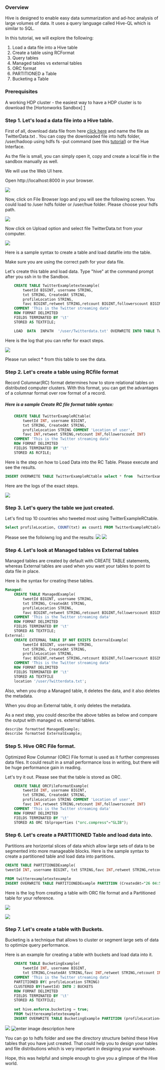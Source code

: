 ### Overview

Hive is designed to enable easy data summarization and ad-hoc analysis of large volumes of data. It uses a query language called Hive-QL which is similar to SQL. 

In this tutorial, we will explore the following:

1.  Load a data file into a Hive table
2.  Create a table using RCFormat
3.  Query tables
4.  Managed tables vs external tables
5.  ORC format
6.  PARTITIONED a Table
7.  Bucketing a Table

### Prerequisites

A working HDP cluster - the easiest way to have a HDP cluster is to download the [Hortonworks Sandbox] [1]

### Step 1.   Let's load a data file into a Hive table.
First of all, download data file from here [click here][2] and name the file as TwitterData.txt . You can copy the downloaded file into hdfs folder, /user/hadoop using hdfs fs -put command (see this [tutorial](http://hortonworks.com/hadoop-tutorial/using-commandline-manage-files-hdfs/)) or the Hue Interface. 

As the file is small, you can simply open it, copy and create a local file in the sandbox manually as well.

We will use the Web UI here. 

Open http://localhost:8000 in your browser.

![](http://hortonassets.s3.amazonaws.com/tutorial/hive/FileBrowser_opt.jpg)

Now, click on File Browser logo and you will see the following screen. You could load to /user hdfs folder or /user/hue folder. Please choose your hdfs path.

![](http://hortonassets.s3.amazonaws.com/tutorial/hive/Upload_opt.jpg)


Now click on Upload option and select file TwitterData.txt from your computer.

![](http://hortonassets.s3.amazonaws.com/tutorial/hive/FileSelect_opt.jpg)

Here is a sample syntax to create a table and load datafile into the table. 

Make sure you are using the correct path for your data file.

Let's create this table and load data.
Type "hive" at the command prompt after you ssh in to the Sandbox.

```sql
    CREATE TABLE TwitterExampletextexample(
        tweetId BIGINT, username STRING,
        txt STRING, CreatedAt STRING,
        profileLocation STRING,
        favc BIGINT,retweet STRING,retcount BIGINT,followerscount BIGINT)
    COMMENT 'This is the Twitter streaming data'
    ROW FORMAT DELIMITED
    FIELDS TERMINATED BY '\t'
    STORED AS TEXTFILE;

	LOAD  DATA  INPATH  '/user/Twitterdata.txt' OVERWRITE INTO TABLE TwitterExampletextexample;
```
Here is the log that you can refer for exact steps.

![](http://hortonassets.s3.amazonaws.com/tutorial/hive/HiveHW_1.jpg)

Please run select * from this table to see the data.

### Step 2.   Let's create a table using RCfile format
Record Columnar(RC) format determines how to store relational tables on distributed computer clusters. With this format, you can get the advantages of a columnar format over row format of a record. 

##### Here is a sample Create RC file format table syntax:
```sql
    CREATE TABLE TwitterExampleRCtable(
        tweetId INT, username BIGINT,
        txt STRING, CreatedAt STRING,
        profileLocation STRING COMMENT 'Location of user',
        favc INT,retweet STRING,retcount INT,followerscount INT)
    COMMENT 'This is the Twitter streaming data'
    ROW FORMAT DELIMITED
    FIELDS TERMINATED BY '\t'
    STORED AS RCFILE;
```
Here is the step on how to Load Data into the RC Table. Please execute and see the results.
```sql
INSERT OVERWRITE TABLE TwitterExampleRCtable select * from  TwitterExampletextexample;
```
Here are the logs of the exact steps.

![](http://hortonassets.s3.amazonaws.com/tutorial/hive/Hive_HW_step_2.jpg)

### Step 3.  Let's query the table we just created.
Let's find top 10 countries who tweeted most using TwitterExampleRCtable.
```sql
Select profileLocation, COUNT(txt) as count1 FROM TwitterExampleRCtable GROUP BY profileLocation ORDER BY count1 desc limit 10;
```
Please see the folloiwng log and the results:
![](http://hortonassets.s3.amazonaws.com/tutorial/hive/Hive_Hw_step_3.1.jpg)
![](http://hortonassets.s3.amazonaws.com/tutorial/hive/Hive_HW_step3.2.jpg)

### Step 4. Let's look at Managed tables vs External tables
Managed tables are created by default with CREATE TABLE statements, whereas External tables are used when you want your tables to point to data file in place. 

Here is the syntax for creating these tables.

```sql
Managed:
    CREATE TABLE ManagedExample(
        tweetId BIGINT, username STRING,
        txt STRING, CreatedAt STRING,
        profileLocation STRING,
        favc BIGINT,retweet STRING,retcount BIGINT,followerscount BIGINT)
    COMMENT 'This is the Twitter streaming data'
    ROW FORMAT DELIMITED
    FIELDS TERMINATED BY '\t'
    STORED AS TEXTFILE;
External:
    CREATE EXTERNAL TABLE IF NOT EXISTS ExternalExample(
        tweetId BIGINT, username STRING,
        txt STRING, CreatedAt STRING,
        profileLocation STRING,
        favc BIGINT,retweet STRING,retcount BIGINT,followerscount BIGINT)
    COMMENT 'This is the Twitter streaming data'
    ROW FORMAT DELIMITED
    FIELDS TERMINATED BY '\t'
    STORED AS TEXTFILE
    location '/user/Twitterdata.txt';
```

Also, when you drop a Managed table, it deletes the data, and it also deletes the metadata.

When you drop an External table, it only deletes the metadata. 

As a next step, you could describe the above tables as below and compare the output with managed vs. external tables.

```sql 
describe formatted ManagedExample;
describe formatted ExternalExample;
```

### Step 5. Hive ORC File format.

Optimized Row Columnar (ORC) File format is used as it further compresses data files. It could result in a small performance loss in writing, but there will be huge performance gain in reading. 

Let's try it out. Please see that the table is stored as ORC.

```sql
    CREATE TABLE ORCFileFormatExample(
        tweetId INT, username BIGINT,
        txt STRING, CreatedAt STRING,
        profileLocation STRING COMMENT 'Location of user',
        favc INT,retweet STRING,retcount INT,followerscount INT)
    COMMENT 'This is the Twitter streaming data'
    ROW FORMAT DELIMITED
    FIELDS TERMINATED BY '\t'
    STORED AS ORC tblproperties ("orc.compress"="GLIB");
```

### Step 6. Let's create a PARTITIONED Table and load data into.
Partitions are  horizontal slices of data which allow large sets of data to be segmented into more manageable blocks.
Here is the sample syntax to create a partitioned table and load data into partitions.

```sql
CREATE TABLE PARTITIONEDExample(
tweetId INT, username BIGINT, txt STRING,favc INT,retweet STRING,retcount INT,followerscount INT) COMMENT 'This is the Twitter streaming data' PARTITIONED BY(CreatedAt STRING, profileLocation STRING) ROW FORMAT DELIMITED FIELDS TERMINATED BY '\t' STORED AS TEXTFILE;
    
FROM twitterexampletextexample
INSERT OVERWRITE TABLE PARTITIONEDExample PARTITION (CreatedAt="26 04:50:56 UTC 2014",profileLocation="Chicago") SELECT tweetId,username,txt,favc,retweet,retcount,followerscount where profileLocation='Chicago' limit 100;
```
Here is the log from creating a table with ORC file format and a Partitioned table for your reference.

![](http://hortonassets.s3.amazonaws.com/tutorial/hive/Hive_HW_step4.jpg)

![](http://hortonassets.s3.amazonaws.com/tutorial/hive/Hive_HW_step4.2.jpg
)
### Step 7. Let's create a table with Buckets.

Bucketing is a technique that allows to cluster or segment large sets of data to optimize query performance.

Here is an example for creating a table with buckets and load data into it.
```sql
    CREATE TABLE BucketingExample(
        tweetId INT, username BIGINT,
        txt STRING,CreatedAt STRING,favc INT,retweet STRING,retcount INT,                           followerscount INT)
    COMMENT 'This is the Twitter streaming data'
    PARTITIONED BY( profileLocation STRING)
    CLUSTERED BY(tweetId) INTO 2 BUCKETS
    ROW FORMAT DELIMITED
    FIELDS TERMINATED BY '\t'
    STORED AS TEXTFILE;
    
    set hive.enforce.bucketing = true; 
    FROM twitterexampletextexample
    INSERT OVERWRITE TABLE BucketingExample PARTITION (profileLocation="Chicago")    SELECT tweetId,username,txt,CreatedAt,favc,retweet,retcount,followerscount       where profileLocation='Chicago' limit 100;
```
![](http://hortonassets.s3.amazonaws.com/tutorial/hive/Hive_Hw_step5.1.jpg)
![enter image description here](http://hortonassets.s3.amazonaws.com/tutorial/hive/Hive_Hw_step_5.2.jpg)

You can go to hdfs folder and see the directory structure behind these Hive tables that you have just created. That could help you to design your tables and file distributions which is very important in designing your warehouse.

Hope, this was helpful and simple enough to give you a glimpse of the Hive world.


  [1]: http://hortonworks.com/sandbox
  [2]: http://hortonassets.s3.amazonaws.com/tutorial/hive/Twitterdata.txt
  